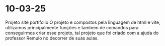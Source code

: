 # 10-03-25
Projeto site portifolio
O projeto e compostos pela linguagem de html e vite, utilizamos principalmente funções e tambem de comandos para conseguirmos criar esse projeto,
tal projeto que foi criado com a ajuda do professor Remulo no decorrer de suas aulas.
